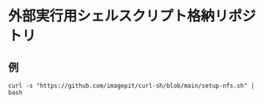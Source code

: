# 外部実行用シェルスクリプト格納リポジトリ

## 例

```
curl -s "https://github.com/imagepit/curl-sh/blob/main/setup-nfs.sh" | bash
```